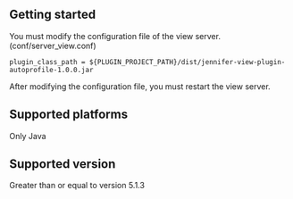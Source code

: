## Getting started

You must modify the configuration file of the view server. (conf/server_view.conf)
```
plugin_class_path = ${PLUGIN_PROJECT_PATH}/dist/jennifer-view-plugin-autoprofile-1.0.0.jar
```

After modifying the configuration file, you must restart the view server.

## Supported platforms

Only Java

## Supported version

Greater than or equal to version 5.1.3

